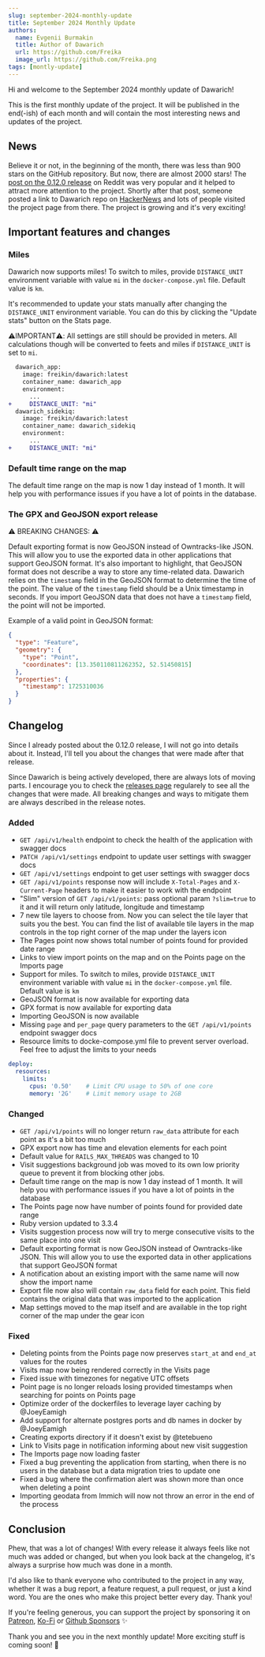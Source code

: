 ```yaml
---
slug: september-2024-monthly-update
title: September 2024 Monthly Update
authors:
  name: Evgenii Burmakin
  title: Author of Dawarich
  url: https://github.com/Freika
  image_url: https://github.com/Freika.png
tags: [montly-update]
---
```


Hi and welcome to the September 2024 monthly update of Dawarich!

This is the first monthly update of the project. It will be published in the end(-ish) of each month and will contain the most interesting news and updates of the project.

## News

Believe it or not, in the beginning of the month, there was less than 900 stars on the GitHub repository. But now, there are almost 2000 stars! The [post on the 0.12.0 release](https://www.reddit.com/r/selfhosted/comments/1f73ctc/dawarich_0120_selfhosted_google_location_history/) on Reddit was very popular and it helped to attract more attention to the project. Shortly after that post, someone posted a link to Dawarich repo on [HackerNews](https://news.ycombinator.com/item?id=41424373) and lots of people visited the project page from there. The project is growing and it's very exciting!

## Important features and changes

### Miles

Dawarich now supports miles! To switch to miles, provide `DISTANCE_UNIT` environment variable with value `mi` in the `docker-compose.yml` file. Default value is `km`.

It's recommended to update your stats manually after changing the `DISTANCE_UNIT` environment variable. You can do this by clicking the "Update stats" button on the Stats page.

⚠️IMPORTANT⚠️: All settings are still should be provided in meters. All calculations though will be converted to feets and miles if `DISTANCE_UNIT` is set to `mi`.

```diff
  dawarich_app:
    image: freikin/dawarich:latest
    container_name: dawarich_app
    environment:
      ...
+     DISTANCE_UNIT: "mi"
  dawarich_sidekiq:
    image: freikin/dawarich:latest
    container_name: dawarich_sidekiq
    environment:
      ...
+     DISTANCE_UNIT: "mi"
```

### Default time range on the map

The default time range on the map is now 1 day instead of 1 month. It will help you with performance issues if you have a lot of points in the database.

### The GPX and GeoJSON export release

⚠️ BREAKING CHANGES: ⚠️

Default exporting format is now GeoJSON instead of Owntracks-like JSON. This will allow you to use the exported data in other applications that support GeoJSON format. It's also important to highlight, that GeoJSON format does not describe a way to store any time-related data. Dawarich relies on the `timestamp` field in the GeoJSON format to determine the time of the point. The value of the `timestamp` field should be a Unix timestamp in seconds. If you import GeoJSON data that does not have a `timestamp` field, the point will not be imported.

Example of a valid point in GeoJSON format:

```json
{
  "type": "Feature",
  "geometry": {
    "type": "Point",
    "coordinates": [13.350110811262352, 52.51450815]
  },
  "properties": {
    "timestamp": 1725310036
  }
}
```

## Changelog

Since I already posted about the 0.12.0 release, I will not go into details about it. Instead, I'll tell you about the changes that were made after that release.

Since Dawarich is being actively developed, there are always lots of moving parts. I encourage you to check the [releases page](https://github.com/Freika/dawarich/releases) regularely to see all the changes that were made. All breaking changes and ways to mitigate them are always described in the release notes.


### Added

- `GET /api/v1/health` endpoint to check the health of the application with swagger docs
- `PATCH /api/v1/settings` endpoint to update user settings with swagger docs
- `GET /api/v1/settings` endpoint to get user settings with swagger docs
- `GET /api/v1/points` response now will include `X-Total-Pages` and `X-Current-Page` headers to make it easier to work with the endpoint
- "Slim" version of `GET /api/v1/points`: pass optional param `?slim=true` to it and it will return only latitude, longitude and timestamp
- 7 new tile layers to choose from. Now you can select the tile layer that suits you the best. You can find the list of available tile layers in the map controls in the top right corner of the map under the layers icon
- The Pages point now shows total number of points found for provided date range
- Links to view import points on the map and on the Points page on the Imports page
- Support for miles. To switch to miles, provide `DISTANCE_UNIT` environment variable with value `mi` in the `docker-compose.yml` file. Default value is `km`
- GeoJSON format is now available for exporting data
- GPX format is now available for exporting data
- Importing GeoJSON is now available
- Missing `page` and `per_page` query parameters to the `GET /api/v1/points` endpoint swagger docs
- Resource limits to docke-compose.yml file to prevent server overload. Feel free to adjust the limits to your needs

```yml
deploy:
  resources:
    limits:
      cpus: '0.50'    # Limit CPU usage to 50% of one core
      memory: '2G'    # Limit memory usage to 2GB
```

### Changed

- `GET /api/v1/points` will no longer return `raw_data` attribute for each point as it's a bit too much
- GPX export now has time and elevation elements for each point
- Default value for `RAILS_MAX_THREADS` was changed to 10
- Visit suggestions background job was moved to its own low priority queue to prevent it from blocking other jobs.
- Default time range on the map is now 1 day instead of 1 month. It will help you with performance issues if you have a lot of points in the database
- The Points page now have number of points found for provided date range
- Ruby version updated to 3.3.4
- Visits suggestion process now will try to merge consecutive visits to the same place into one visit
- Default exporting format is now GeoJSON instead of Owntracks-like JSON. This will allow you to use the exported data in other applications that support GeoJSON format
- A notification about an existing import with the same name will now show the import name
- Export file now also will contain `raw_data` field for each point. This field contains the original data that was imported to the application
- Map settings moved to the map itself and are available in the top right corner of the map under the gear icon


### Fixed

- Deleting points from the Points page now preserves `start_at` and `end_at` values for the routes
- Visits map now being rendered correctly in the Visits page
- Fixed issue with timezones for negative UTC offsets
- Point page is no longer reloads losing provided timestamps when searching for points on Points page
- Optimize order of the dockerfiles to leverage layer caching by @JoeyEamigh
- Add support for alternate postgres ports and db names in docker by @JoeyEamigh
- Creating exports directory if it doesn't exist by @tetebueno
- Link to Visits page in notification informing about new visit suggestion
- The Imports page now loading faster
- Fixed a bug preventing the application from starting, when there is no users in the database but a data migration tries to update one
- Fixed a bug where the confirmation alert was shown more than once when deleting a point
- Importing geodata from Immich will now not throw an error in the end of the process


## Conclusion

Phew, that was a lot of changes! With every release it always feels like not much was added or changed, but when you look back at the changelog, it's always a surprise how much was done in a month.

I'd also like to thank everyone who contributed to the project in any way, whether it was a bug report, a feature request, a pull request, or just a kind word. You are the ones who make this project better every day. Thank you!

If you're feeling generous, you can support the project by sponsoring it on [Patreon](https://www.patreon.com/freika), [Ko-Fi](https://ko-fi.com/freika) or [Github Sponsors](https://github.com/sponsors/Freika) ✨

Thank you and see you in the next monthly update! More exciting stuff is coming soon! 🚀

